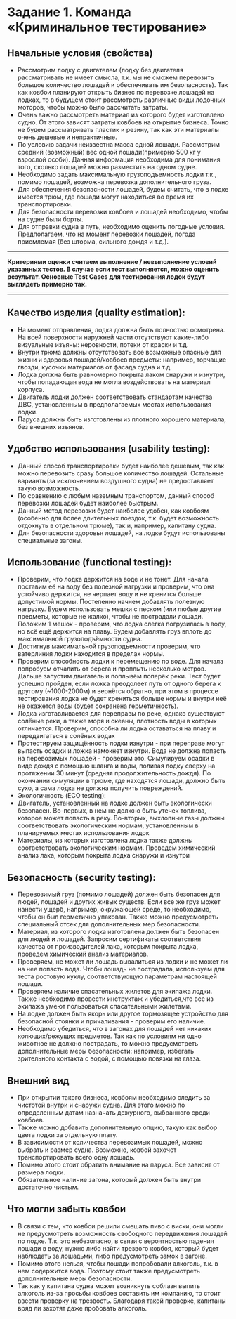 # Задание 1. Команда «Криминальное тестирование»
## Начальные условия (свойства)
- Рассмотрим лодку с двигателем (лодку без двигателя рассматривать не имеет смысла, т.к. мы не сможем перевозить большое количество лошадей и обеспечивать им безопасность). Так как ковбои планируют открыть бизнес по перевозке лошадей на лодках, то в будущем стоит рассмотреть различные виды лодочных моторов, чтобы можно было рассчитать затраты.
- Очень важно рассмотреть материал из которого будет изготовлено судно. От этого зависят затраты ковбоев на открытие бизнеса. Точно не будем рассматривать пластик и резину, так как эти материалы очень дешевые и непрактичные.  
- По условию задачи неизвестна масса одной лошади. Рассмотрим средний (возможный)  вес одной лошади(примерно 500 кг у взрослой особи). Данная информация необходима для понимания того, сколько лошадей можно разместить на одном судне.
- Необходимо задать максимальную грузоподъемность лодки т.к., помимо лошадей, возможна перевозка дополнительного груза.
- Для обеспечения безопасности лошадей, будем считать, что в лодке имеется трюм, где лошади могут находиться во время их транспортировки.  
- Для безопасности перевозки ковбоев и лошадей необходимо, чтобы на судне были борты.
- Для отправки судна в путь, необходимо оценить погодные условия. Предполагаем, что на момент перевозки лошадей, погода приемлемая (без шторма, сильного дождя и т.д.).
---

**Критериями оценки считаем выполнение / невыполнение условий указанных тестов. В случае если тест выполняется, можно оценить результат. 
Основные Test Cases для тестирования лодок будут выглядеть примерно так.**

--- 

## Качество изделия (quality estimation):
- На момент отправления, лодка должна быть полностью осмотрена. На всей поверхности наружней части отсутствуют какие-либо визуальные изъяны: неровности, потеки от краски и т.д.
- Внутри трюма должны отсутствовать все возможные опасные для жизни и здоровья лошадей/ковбоев предметы: например, торчащие гвозди, кусочки материалов от фасада судна и т.д. 
- Лодка должна быть равномерно покрыта лаком снаружи и изнутри, чтобы попадающая вода не могла воздействовать на материал корпуса.
- Двигатель лодки должен соответствовать стандартам качества ДВС, установленным в предполагаемых местах использования лодки.
- Паруса должны быть изготовлены из плотного хорошего материала, без внешних изъянов.


## Удобство использования (usability testing):
- Данный способ транспортировки будет наиболее дешевым, так как можно перевозить сразу большое количество лошадей. Остальные варианты(за исключением воздушного судна) не предоставляет такую возможность. 
- По сравнению с любым наземным транспортом, данный способ перевозки лошадей будет наиболее быстрым.
- Данный метод перевозки будет наиболее удобен, как ковбоям (особенно для более длительных поездок, т.к. будет возможность отдохнуть в отдельном трюме), так и, например, капитану судна. 
- Для безопасности здоровья лошадей, на лодке будут использованы специальные загоны.
## Использование (functional testing):
- Проверим, что лодка держится на воде и не тонет. Для начала поставим её на воду без полезной нагрузки и проверим, что она устойчиво держится, не черпает воду и не кренится больше допустимой нормы. Постепенно начнем добавлять полезную нагрузку. Будем использовать мешки с песком (или любые другие предметы, которые не жалко), чтобы не пострадали лошади. Положим 1 мешок - проверим, что лодка слегка погрузилась в воду, но всё ещё держится на плаву. Будем добавлять груз вплоть до максимальной грузоподъёмности судна.
- Достигнув максимальной грузоподъемности проверим, что ватерлиния лодки находится в пределах нормы.
- Проверим способность лодки к перемещению по воде. Для начала попробуем отчалить от берега и проплыть несколько метров. Дальше запустим двигатель и поплывём поперёк реки. Тест будет успешно пройден, если ложка преодолеет путь от одного берега к другому (~1000-2000м) и вернётся обратно, при этом в процессе тестирования лодка не будет крениться больше нормы и внутри неё не окажется воды (будет сохранена герметичность).
- Лодка изготавливается для переправы по реке, однако существуют солёные реки, а также моря и океаны, плотность воды в которых отличается. Проверим, способна ли лодка оставаться на плаву и передвигаться в солёных водах
- Протестируем защищённость лодки изнутри - при переправе могут выпасть осадки и ложка намокнет изнутри. Вода не должна попасть на перевозимых лошадей - проверим это. Симулируем осадки в виде дождя с помощью шланга и воды, поливая лодку сверху на протяжении 30 минут (средняя продолжительность дождя). По окончании симуляции в трюме, где находятся лошади, должно быть сухо, а сама лодка не должна получить повреждений.
- Экологичность (ECO testing):
- Двигатель, установленный на лодке должен быть экологически безопасен. Во-первых, в нем не должно быть утечек топлива, которое может попасть в реку. Во-вторых, выхлопные газы должны соответствовать экологическим нормам, установленным в планируемых местах использования лодок
- Материалы, из которых изготовлена лодка также должны соответствовать экологическим нормам. Проведем химический анализ лака, которым покрыта лодка снаружи и изнутри


## Безопасность (security testing):
- Перевозимый груз (помимо лошадей) должен быть безопасен для людей, лошадей и других живых существ. Если все же груз может нанести ущерб, например, окружающей среде, то необходимо, чтобы он был герметично упакован. Также можно предусмотреть специальный отсек для дополнительных мер безопасности.
- Материал, из которого лодка изготовлена должен быть безопасен для людей и лошадей. Запросим сертификаты соответствия качества от производителей лака, которым покрыта лодка, проведем химический анализ материалов.
- Проверяем, не может ли лошадь вывалиться из лодки и не может ли на нее попасть вода. Чтобы лошадь не пострадала, используем для теста ростовую куклу, соответствующую параметрам настоящей лошади.
- Проверяем наличие спасательных жилетов для экипажа лодки. Также необходимо провести инструктаж и убедиться,что все из экипажа умеют пользоваться спасательными жилетами. 
- На лодке должен быть якорь или другое тормозящее устройство для безопасной стоянки и причаливания - проверим его наличие.
- Необходимо убедиться, что в загонах для лошадей нет никаких колющих/режущих предметов. Так как по условиям ни одно животное не должно пострадать, то можно предусмотреть дополнительные меры безопасности: например, избегать зрительного контакта с водой, с помощью повязки на глаза.
## Внешний вид
- При открытии такого бизнеса, ковбоям необходимо следить за чистотой внутри и снаружи судна. Для этого можно по определенным датам назначать дежурного, выбранного среди ковбоев. 
- Также можно добавить дополнительную опцию, такую как выбор цвета лодки за отдельную плату. 
- В зависимости от количества перевозимых лошадей, можно выбрать и размер судна. Возможно, ковбой захочет транспортировать всего одну лошадь. 
- Помимо этого стоит обратить внимание на паруса. Все зависит от размера лодки. 
- Обязательное наличие загона, который должен быть внутри достаточно чистым.

## Что могли забыть ковбои
- В связи с тем, что ковбои решили смешать пиво с виски, они могли не предусмотреть возможность свободного передвижения лошадей по лодке. Т.к. это небезопасно, в связи с вероятностью падения лошади в воду, нужно либо найти трезвого ковбоя, который будет наблюдать за лошадьми, либо предусмотреть замок в загоне. 
- Помимо этого нельзя, чтобы лошади попробовали алкоголь, т.к. в нем содержится вода. Поэтому стоит также предусмотреть дополнительные меры безопасности.
- Так как у капитана судна может возникнуть соблазн выпить алкоголь из-за просьбы ковбоев составить им компанию, то стоит ввести проверку на трезвость. Благодаря такой проверке, капитаны вряд ли захотят даже пробовать алкоголь. 